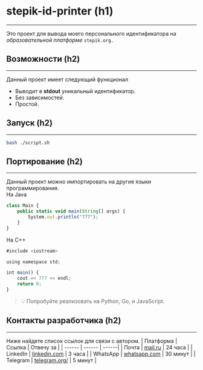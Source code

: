 # stepik-id-printer (h1)
---
Это проект для вывода моего персонального идентификатора на *образовательной платформе* ``` stepik.org. ```

## Возможности (h2)
---
Данный проект имеет следующий функционал
- Выводит в  **stdout** уникальный идентификатор.
- Без зависимостей.
- Простой.

## Запуск (h2)
----
```sh
bash ./script.sh
```
## Портирование (h2)
----
Данный проект можно импортировать на другие языки программирования.  
На Java
```js
class Main {
    public static void main(String[] args) {
        System.out.println("777");
    }
}
```


На C++
```js
#include <iostream>

using namespace std;

int main() {
    cout << 777 << endl;
    return 0;
}
```
> 💡 Попробуйте реализовать на Python, Go, и JavaScript.

## Контакты разработчика (h2)
----
Ниже найдете список ссылок для связи с автором.
| Платформа | Ссылка | Отвечу за |
| ------ | ------ | ------|
| Почта | [mail.ru][mail] | 24 часа |
| LinkedIn | [linkedin.com][linkedin] | 3 часа |
| WhatsApp | [whatsapp.com][whatsapp] | 30 минут |
| Telegram | [telegram.org/][telegram] | 5 минут |





[stepik]: <https://stepik.org> 
[mail]: <https://barackobama.com/contact/>
[linkedin]: <https://www.linkedin.com/in/barackobama>
[whatsapp]: <https://www.whatsapp.com/?lang=ru>
[telegram]: <https://telegram.org/shrek86>
